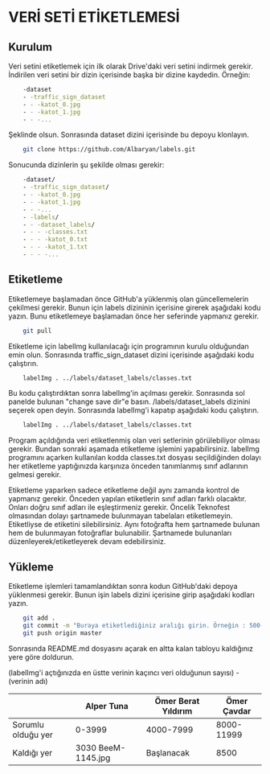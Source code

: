 
# VERİ SETİ ETİKETLEMESİ

## Kurulum

Veri setini etiketlemek için ilk olarak Drive'daki veri setini indirmek gerekir. İndirilen veri setini bir dizin içerisinde başka bir dizine kaydedin. Örneğin:

```bash
    -dataset
    - -traffic_sign_dataset
    - - -katot_0.jpg
    - - -katot_1.jpg
    - - -...
```
Şeklinde olsun. Sonrasında dataset dizini içerisinde bu depoyu klonlayın.

```bash
    git clone https://github.com/Albaryan/labels.git
```

Sonucunda dizinlerin şu şekilde olması gerekir:
```bash
    -dataset/
    - -traffic_sign_dataset/
    - - -katot_0.jpg
    - - -katot_1.jpg
    - - -...
    - -labels/
    - - -dataset_labels/
    - - - -classes.txt
    - - - -katot_0.txt
    - - - -katot_1.txt
    - - - -...
```

## Etiketleme

Etiketlemeye başlamadan önce GitHub'a yüklenmiş olan güncellemelerin çekilmesi gerekir. Bunun için labels dizininin içerisine girerek aşağıdaki kodu yazın. Bunu etiketlemeye başlamadan önce her seferinde yapmanız gerekir.

```bash
    git pull
```

Etiketleme için labelImg kullanılacağı için programının kurulu olduğundan emin olun. Sonrasında traffic_sign_dataset dizini içerisinde aşağıdaki kodu çalıştırın.

```bash
    labelImg . ../labels/dataset_labels/classes.txt
```

Bu kodu çalıştırdıktan sonra labelImg'in açılması gerekir. Sonrasında sol panelde bulunan "change save dir"e basın. /labels/dataset_labels dizinini seçerek open deyin. Sonrasında labelImg'i kapatıp aşağıdaki kodu çalıştırın.

```bash
    labelImg . ../labels/dataset_labels/classes.txt
```

Program açıldığında veri etiketlenmiş olan veri setlerinin görülebiliyor olması gerekir. Bundan sonraki aşamada etiketleme işlemini yapabilirsiniz. labelImg programını açarken kullanılan kodda classes.txt dosyası seçildiğinden dolayı her etiketleme yaptığınızda karşınıza önceden tanımlanmış sınıf adlarının gelmesi gerekir.

Etiketleme yaparken sadece etiketleme değil aynı zamanda kontrol de yapmanız gerekir. Önceden yapılan etiketlerin sınıf adları farklı olacaktır. Onları doğru sınıf adları ile eşleştirmeniz gerekir. Öncelik Teknofest olmasından dolayı şartnamede bulunmayan tabelaları etiketlemeyin. Etiketliyse de etiketini silebilirsiniz. Aynı fotoğrafta hem şartnamede bulunan hem de bulunmayan fotoğraflar bulunabilir. Şartnamede bulunanları düzenleyerek/etiketleyerek devam edebilirsiniz.

## Yükleme

Etiketleme işlemleri tamamlandıktan sonra kodun GitHub'daki depoya yüklenmesi gerekir. Bunun işin labels dizini içerisine girip aşağıdaki kodları yazın.

```bash
    git add .
    git commit -m "Buraya etiketlediğiniz aralığı girin. Örneğin : 500-600"
    git push origin master
```

Sonrasında README.md dosyasını açarak en altta kalan tabloyu kaldığınız yere göre doldurun. 

(labelImg'i açtığınızda en üstte verinin kaçıncı veri olduğunun sayısı) - (verinin adı)

|  | Alper Tuna  | Ömer Berat Yıldırım | Ömer Çavdar |
| ------------- | ------------- | ------------- | ------------- |
| Sorumlu olduğu yer  | 0-3999  | 4000-7999  | 8000-11999  |
| Kaldığı yer | 3030 BeeM-1145.jpg | Başlanacak  | 8500 |
